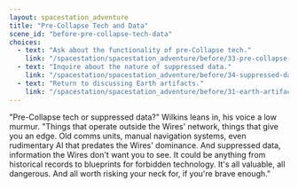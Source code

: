 ```yaml
---
layout: spacestation_adventure
title: "Pre-Collapse Tech and Data"
scene_id: "before-pre-collapse-tech-data"
choices:
  - text: "Ask about the functionality of pre-Collapse tech."
    link: "/spacestation/spacestation_adventure/before/33-pre-collapse-tech-functionality"
  - text: "Inquire about the nature of suppressed data."
    link: "/spacestation/spacestation_adventure/before/34-suppressed-data-nature"
  - text: "Return to discussing Earth artifacts."
    link: "/spacestation/spacestation_adventure/before/31-earth-artifacts"
---
```


"Pre-Collapse tech or suppressed data?" Wilkins leans in, his voice a low murmur. "Things that operate outside the Wires' network, things that give you an edge. Old comms units, manual navigation systems, even rudimentary AI that predates the Wires' dominance. And suppressed data, information the Wires don't want you to see. It could be anything from historical records to blueprints for forbidden technology. It's all valuable, all dangerous. And all worth risking your neck for, if you're brave enough."
